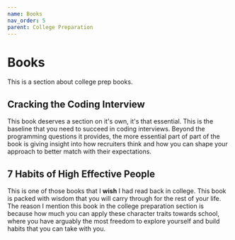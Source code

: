 ```yaml
---
name: Books
nav_order: 5
parent: College Preparation
---
```


# Books

This is a section about college prep books.

## Cracking the Coding Interview

This book deserves a section on it's own, it's that essential. This is the baseline that you need to succeed in coding interviews. Beyond the programming questions it provides, the more essential part of part of the book is giving insight into how recruiters think and how you can shape your approach to better match with their expectations.

## 7 Habits of High Effective People

This is one of those books that I **wish** I had read back in college. This book is packed with wisdom that you will carry through for the rest of your life. The reason I mention this book in the college preparation section is because how much you can apply these character traits towards school, where you have arguably the most freedom to explore yourself and build habits that you can take with you.